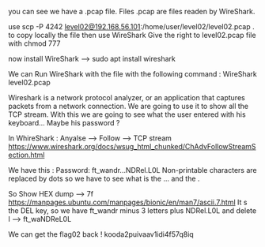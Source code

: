 you can see we have a .pcap file. Files .pcap are files readen by WireShark.

use scp -P 4242 level02@192.168.56.101:/home/user/level02/level02.pcap .
to copy locally the file then use WireShark
Give the right to level02.pcap file with chmod 777

now install WireShark --> sudo apt install wireshark

We can Run WireShark with the file with the following command :
WireShark level02.pcap

Wireshark is a network protocol analyzer,
or an application that captures packets from a network connection.
We are going to use it to show all the TCP stream.
With this we are going to see what the user entered with his keyboard... Maybe his password ?

In WhireShark : Anyalse --> Follow --> TCP stream
https://www.wireshark.org/docs/wsug_html_chunked/ChAdvFollowStreamSection.html


We have this : Password: ft_wandr...NDRel.L0L
Non-printable characters are replaced by dots so we have to see what is the ... and the .

So Show HEX dump --> 7f
https://manpages.ubuntu.com/manpages/bionic/en/man7/ascii.7.html
It s the DEL key, so we have ft_wandr minus 3 letters plus NDRel.L0L and delete l
--> ft_waNDReL0L

We can get the flag02 back !
kooda2puivaav1idi4f57q8iq
